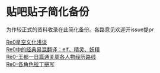 # 贴吧贴子简化备份

为作较正式的资料收录在此简化备份。各路意见欢迎开issue提pr



[Re0星空文化浅谈](https://github.com/CanopusEtaCarinae/tiebaposts/tree/master/constellation#re0%E6%98%9F%E7%A9%BA%E6%96%87%E5%8C%96%E6%B5%85%E6%B7%A1)
<br/>
[Re0中的经典易混翻译：elf、精灵、妖精](https://github.com/CanopusEtaCarinae/tiebaposts/tree/master/elf_spirit_yosei#re0%E4%B8%AD%E7%9A%84%E7%BB%8F%E5%85%B8%E6%98%93%E6%B7%B7%E7%BF%BB%E8%AF%91elf%E7%B2%BE%E7%81%B5%E5%A6%96%E7%B2%BE)
<br/>
[Re0-王都一日篇通关周各人物经历路线](https://github.com/CanopusEtaCarinae/tiebaposts/tree/master/arc1route#Re0-%E7%8E%8B%E9%83%BD%E4%B8%80%E6%97%A5%E7%AF%87%E9%80%9A%E5%85%B3%E5%91%A8%E5%90%84%E4%BA%BA%E7%89%A9%E7%BB%8F%E5%8E%86%E8%B7%AF%E7%BA%BF)
<br/>
[Re0-各角色拉丁拼写](https://github.com/CanopusEtaCarinae/tiebaposts/tree/master/latin#re0%E8%A7%92%E8%89%B2%E6%8B%89%E4%B8%81%E6%8B%BC%E5%86%99)
